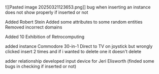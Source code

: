 ![[Pasted image 20250321123653.png]] bug when inserting an instance does not show properly if inserted or not

Added Robert Stein
Added some attributes to some random entities
Removed incorrect domains

Added 10 Exhibition of Retrocomputing

added instance Commodore 30-in-1 Direct to TV on joystick but wrongly clicked insert 2 times and if i wanted to delete one it doesn't delete

adder relationship developed input device for Jeri Elisworth (finded some bugs in checking if inserted or not)